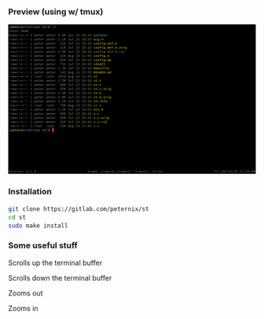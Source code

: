 ### Preview (using w/ tmux)

![preview image](preview.png)

###  Installation

~~~bash
git clone https://gitlab.com/peternix/st
cd st
sudo make install
~~~


### Some useful stuff

<C-UP> Scrolls up the terminal buffer

<C-DOWN> Scrolls down the terminal buffer

<C-LEFT> Zooms out

<C-RIGHT> Zooms in
